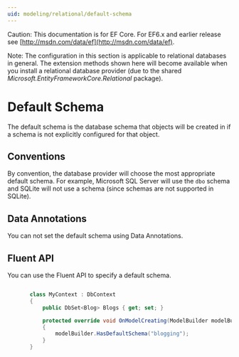 ```yaml
---
uid: modeling/relational/default-schema
---
```

Caution: This documentation is for EF Core. For EF6.x and earlier release see [http://msdn.com/data/ef](http://msdn.com/data/ef).

Note: The configuration in this section is applicable to relational databases in general. The extension methods shown here will become available when you install a relational database provider (due to the shared *Microsoft.EntityFrameworkCore.Relational* package).

  # Default Schema

The default schema is the database schema that objects will be created in if a schema is not explicitly configured for that object.

  ## Conventions

By convention, the database provider will choose the most appropriate default schema. For example, Microsoft SQL Server will use the `dbo` schema and SQLite will not use a schema (since schemas are not supported in SQLite).

  ## Data Annotations

You can not set the default schema using Data Annotations.

  ## Fluent API

You can use the Fluent API to specify a default schema.

<!-- literal_block {"language": "c#", "source": "/Users/shirhatti/src/EntityFramework.Docs/docs/modeling/relational/Modeling/FluentAPI/Samples/Relational/DefaultSchema.cs", "xml:space": "preserve", "classes": [], "backrefs": [], "names": [], "dupnames": [], "highlight_args": {"hl_lines": [7], "linenostart": 1}, "ids": [], "linenos": true} -->

````c#

       class MyContext : DbContext
       {
           public DbSet<Blog> Blogs { get; set; }

           protected override void OnModelCreating(ModelBuilder modelBuilder)
           {
               modelBuilder.HasDefaultSchema("blogging");
           }
       }

   ````

